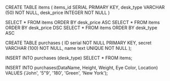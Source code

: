 <!-- PART 1 -->
CREATE TABLE items (
 	items_id SERIAL PRIMARY KEY,
 	desk_type VARCHAR (50) NOT NULL,
    desk_price INTEGER NOT NULL
)

SELECT * FROM items ORDER BY desk_price ASC <!-- 1. -->
SELECT * FROM items ORDER BY desk_price DSC <!-- 2. -->
SELECT * FROM items ORDER BY desk_type ASC <!-- 3 -->

<!-- PART 2 -->
CREATE TABLE purchases (
	ID serial NOT NULL PRIMARY KEY,
	secret VARCHAR (100) NOT NULL,
	name text UNIQUE NOT NULL
);

INSERT INTO purchases (desk_type)
SELECT * FROM items;

INSERT INTO purchases(DataName, Height, Weight, Eye Color, Location)
VALUES ('John', '5"9', '180', 'Green', 'New York');


